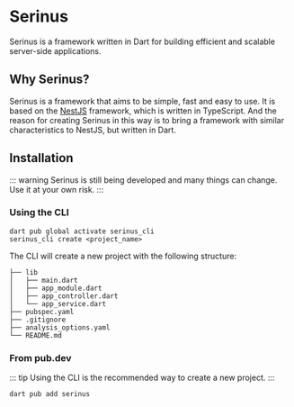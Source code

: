 # Serinus

Serinus is a framework written in Dart for building efficient and scalable server-side applications.

## Why Serinus?

Serinus is a framework that aims to be simple, fast and easy to use. It is based on the [NestJS](https://nestjs.com/) framework, which is written in TypeScript. And the reason for creating Serinus in this way is to bring a framework with similar characteristics to NestJS, but written in Dart.

## Installation

::: warning
Serinus is still being developed and many things can change. Use it at your own risk.
:::

### Using the CLI
  
```console
dart pub global activate serinus_cli
serinus_cli create <project_name>
```

The CLI will create a new project with the following structure:

```console
├── lib
│   ├── main.dart
│   ├── app_module.dart
│   ├── app_controller.dart
│   └── app_service.dart
├── pubspec.yaml
├── .gitignore
├── analysis_options.yaml
└── README.md
```

### From pub.dev

::: tip
Using the CLI is the recommended way to create a new project.
:::

```console
dart pub add serinus
```
